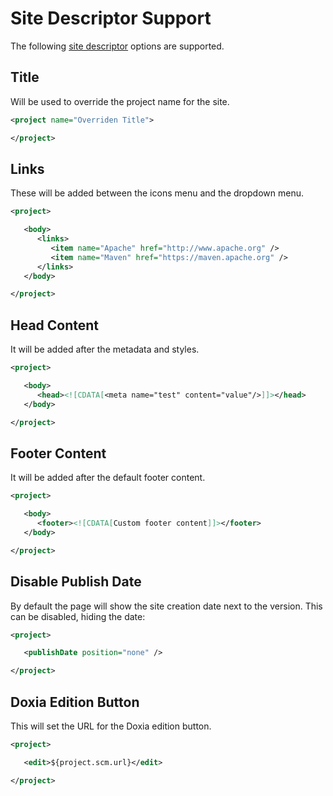 # Site Descriptor Support

The following [site descriptor][site_descriptor] options are supported.

## Title

Will be used to override the project name for the site.

```xml
<project name="Overriden Title">

</project>
```

## Links

These will be added between the icons menu and the dropdown menu.

```xml
<project>

   <body>
      <links>
         <item name="Apache" href="http://www.apache.org" />
         <item name="Maven" href="https://maven.apache.org" />
      </links>
   </body>

</project>
```

## Head Content

It will be added after the metadata and styles.

```xml
<project>

   <body>
      <head><![CDATA[<meta name="test" content="value"/>]]></head>
   </body>

</project>
```

## Footer Content

It will be added after the default footer content.

```xml
<project>

   <body>
      <footer><![CDATA[Custom footer content]]></footer>
   </body>

</project>
```

## Disable Publish Date

By default the page will show the site creation date next to the version. This can be disabled, hiding the date:

```xml
<project>

   <publishDate position="none" />

</project>
```

## Doxia Edition Button

This will set the URL for the Doxia edition button.

```xml
<project>

   <edit>${project.scm.url}</edit>

</project>
```

[site_descriptor]: https://maven.apache.org/plugins/maven-site-plugin/examples/sitedescriptor.html
